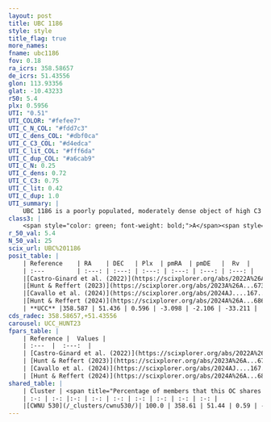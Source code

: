 ```yaml
---
layout: post
title: UBC 1186
style: style
title_flag: true
more_names: 
fname: ubc1186
fov: 0.18
ra_icrs: 358.58657
de_icrs: 51.43556
glon: 113.93356
glat: -10.43233
r50: 5.4
plx: 0.5956
UTI: "0.51"
UTI_COLOR: "#fefee7"
UTI_C_N_COL: "#fdd7c3"
UTI_C_dens_COL: "#dbf0ca"
UTI_C_C3_COL: "#d4edca"
UTI_C_lit_COL: "#fff6da"
UTI_C_dup_COL: "#a6cab9"
UTI_C_N: 0.25
UTI_C_dens: 0.72
UTI_C_C3: 0.75
UTI_C_lit: 0.42
UTI_C_dup: 1.0
UTI_summary: |
    UBC 1186 is a poorly populated, moderately dense object of high C3 quality. It was recently reported in the literature. This object shares a large percentage of members with a later reported entry.
class3: |
    <span style="color: green; font-weight: bold;">A</span><span style="color: #FFC300; font-weight: bold;">B</span>
r_50_val: 5.4
N_50_val: 25
scix_url: UBC%201186
posit_table: |
    | Reference    | RA    | DEC   | Plx  | pmRA  | pmDE   |  Rv  |
    | :---         | :---: | :---: | :---: | :---: | :---: | :---: |
    |[Castro-Ginard et al. (2022)](https://scixplorer.org/abs/2022A%26A...661A.118C) | 358.56 | 51.43 | 0.6 | -3.11 | -2.1 | -- |
    |[Hunt & Reffert (2023)](https://scixplorer.org/abs/2023A%26A...673A.114H) | 358.589 | 51.427 | 0.581 | -3.062 | -2.097 | -33.283 |
    |[Cavallo et al. (2024)](https://scixplorer.org/abs/2024AJ....167...12C) | 358.555 | 51.444 | 0.585 | -- | -- | -- |
    |[Hunt & Reffert (2024)](https://scixplorer.org/abs/2024A%26A...686A..42H) | 358.589 | 51.427 | 0.581 | -3.062 | -2.097 | -33.283 |
    | **UCC** |358.587 | 51.436 | 0.596 | -3.098 | -2.106 | -33.211 | 
cds_radec: 358.58657,+51.43556
carousel: UCC_HUNT23
fpars_table: |
    | Reference |  Values |
    | :---  |  :---:  |
    | [Castro-Ginard et al. (2022)](https://scixplorer.org/abs/2022A%26A...661A.118C) | `AV=0.151, Dist=1739, logAge=7.984` |
    | [Hunt & Reffert (2023)](https://scixplorer.org/abs/2023A%26A...673A.114H) | `AV50=0.341, diffAV50=0.535, MOD50=11.041, logAge50=7.888` |
    | [Cavallo et al. (2024)](https://scixplorer.org/abs/2024AJ....167...12C) | `AV50=0.09, dMod50=10.85, logAge50=8.6, [Fe/H]50=0.23` |
    | [Hunt & Reffert (2024)](https://scixplorer.org/abs/2024A%26A...686A..42H) | `MassJ=111.442` |
shared_table: |
    | Cluster | <span title="Percentage of members that this OC shares with the ones listed">%</span>   | RA   | DEC   | Plx   | pmRA  | pmDE  | Rv | UTI |
    | :-: | :-: |:-: | :-: | :-: | :-: | :-: | :-: | :-: |
    |[CWNU 530](/_clusters/cwnu530/)| 100.0 | 358.61 | 51.44 | 0.59 | -3.1 | -2.1 | -33.21 |0.13 |
---
```


